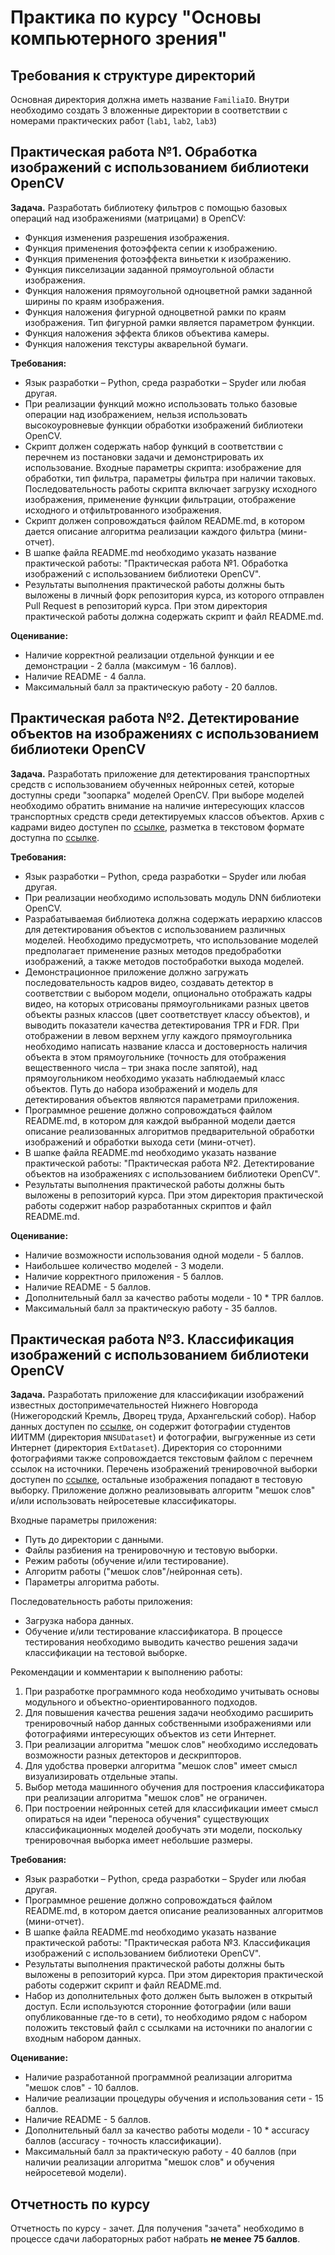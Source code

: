 # Практика по курсу "Основы компьютерного зрения"

## Требования к структуре директорий

Основная директория должна иметь название `FamiliaIO`. Внутри необходимо создать
3 вложенные директории в соответствии с номерами практических работ (`lab1`,
`lab2`, `lab3`)

## Практическая работа №1. Обработка изображений с использованием библиотеки OpenCV

**Задача.** Разработать библиотеку фильтров с помощью базовых операций
над изображениями (матрицами) в OpenCV:
- Функция изменения разрешения изображения.
- Функция применения фотоэффекта сепии к изображению.
- Функция применения фотоэффекта виньетки к изображению.
- Функция пикселизации заданной прямоугольной области изображения.
- Функция наложения прямоугольной одноцветной рамки заданной ширины по краям изображения.
- Функция наложения фигурной одноцветной рамки по краям изображения. Тип фигурной рамки
  является параметром функции.
- Функция наложения эффекта бликов объектива камеры.
- Функция наложения текстуры акварельной бумаги.

**Требования:**
- Язык разработки – Python, среда разработки – Spyder или любая другая.
- При реализации функций можно использовать только базовые операции над изображением,
  нельзя использовать высокоуровневые функции обработки изображений библиотеки OpenCV.
- Скрипт должен содержать набор функций в соответствии с перечнем из постановки задачи
  и демонстрировать их использование. Входные параметры скрипта: изображение для обработки,
  тип фильтра, параметры фильтра при наличии таковых. Последовательность работы скрипта включает
  загрузку исходного изображения, применение функции фильтрации, отображение исходного
  и отфильтрованного изображения.
- Скрипт должен сопровождаться файлом README.md, в котором дается описание
  алгоритма реализации каждого фильтра (мини-отчет).
- В шапке файла README.md необходимо указать название практической работы:
  "Практическая работа №1. Обработка изображений с использованием библиотеки OpenCV".
- Результаты выполнения практической работы должны быть выложены в личный форк репозитория
  курса, из которого отправлен Pull Request в репозиторий курса. При этом директория
  практической работы должна содержать скрипт и файл README.md.

**Оценивание:**
- Наличие корректной реализации отдельной функции и ее демонстрации - 2 балла
  (максимум - 16 баллов).
- Наличие README - 4 балла.
- Максимальный балл за практическую работу - 20 баллов.

## Практическая работа №2. Детектирование объектов на изображениях с использованием библиотеки OpenCV

**Задача.** Разработать приложение для детектирования транспортных средств с использованием обученных
нейронных сетей, которые доступны среди "зоопарка" моделей OpenCV. При выборе моделей необходимо
обратить внимание на наличие интересующих классов транспортных средств среди детектируемых классов
объектов. Архив с кадрами видео доступен по [ссылке](https://cloud.unn.ru/s/nLkk7BXBqapNgcE), разметка
в текстовом формате доступна по [ссылке](https://cloud.unn.ru/s/j4wA4nx8mZ4yfqD).

**Требования:**
- Язык разработки – Python, среда разработки – Spyder или любая другая.
- При реализации необходимо использовать модуль DNN библиотеки OpenCV.
- Разрабатываемая библиотека должна содержать иерархию классов для детектирования объектов с использованием
  различных моделей. Необходимо предусмотреть, что использование моделей предполагает применение разных методов
  предобработки изображений, а также методов постобработки выхода моделей.
- Демонстрационное приложение должно загружать последовательность кадров видео, создавать детектор в соответствии
  с выбором модели, опционально отображать кадры видео, на которых отрисованы прямоугольниками разных
  цветов объекты разных классов (цвет соответствует классу объектов), и выводить показатели качества детектирования TPR и FDR.
  При отображении в левом верхнем	углу каждого прямоугольника необходимо написать название класса и достоверность наличия
  объекта в этом прямоугольнике	(точность для отображения вещественного числа – три знака после запятой), над прямоугольником
  необходимо указать наблюдаемый класс объектов. Путь до набора изображений и модель для детектирования объектов
  являются параметрами приложения.
- Программное решение должно сопровождаться файлом README.md, в котором для каждой выбранной модели дается описание
  реализованных алгоритмов предварительной обработки изображений и обработки выхода сети (мини-отчет).
- В шапке файла README.md необходимо указать название практической работы: "Практическая работа №2.
  Детектирование объектов на изображениях с использованием библиотеки OpenCV".
- Результаты выполнения практической работы должны быть выложены в репозиторий курса. При этом
  директория практической работы содержит набор разработанных скриптов и файл README.md.

**Оценивание:**
- Наличие возможности использования одной модели - 5 баллов.
- Наибольшее количество моделей - 3 модели.
- Наличие корректного приложения - 5 баллов.
- Наличие README - 5 баллов.
- Дополнительный балл за качество работы модели - 10 * TPR баллов.
- Максимальный балл за практическую работу - 35 баллов.

## Практическая работа №3. Классификация изображений с использованием библиотеки OpenCV

**Задача.** Разработать приложение для классификации изображений известных достопримечательностей
Нижнего Новгорода (Нижегородский Кремль, Дворец труда, Архангельский собор). Набор данных
доступен по [ссылке](https://cloud.unn.ru/s/2KsWFmaxzZf9mF5), он содержит фотографии студентов
ИИТММ (директория `NNSUDataset`) и  фотографии, выгруженные из сети Интернет (директория `ExtDataset`).
Директория со сторонними фотографиями также сопровождается текстовым файлом с перечнем ссылок на источники.
Перечень изображений тренировочной выборки доступен по [ссылке](https://cloud.unn.ru/s/5rakAsHxweBi6qD),
остальные изображения попадают в тестовую выборку. Приложение должно реализовывать алгоритм
"мешок слов" и/или использовать нейросетевые классификаторы.

Входные параметры приложения:
- Путь до директории с данными.
- Файлы разбиения на тренировочную и тестовую выборки.
- Режим работы (обучение и/или тестирование).
- Алгоритм работы ("мешок слов"/нейронная сеть).
- Параметры алгоритма работы.

Последовательность работы приложения:
- Загрузка набора данных.
-	Обучение и/или тестирование классификатора. В процессе тестирования необходимо выводить качество решения
  задачи классификации на тестовой выборке.

Рекомендации и комментарии к выполнению работы:
1. При разработке программного кода необходимо учитывать основы модульного и объектно-ориентированного
 	 подходов.
1. Для повышения качества решения задачи необходимо расширить тренировочный набор данных собственными
   изображениями или фотографиями интересующих объектов из сети Интернет.
1. При реализации алгоритма "мешок слов" необходимо исследовать возможности разных детекторов
   и дескрипторов.
1. Для удобства проверки алгоритма "мешок слов" имеет смысл визуализировать отдельные этапы.
1. Выбор метода машинного обучения для построения классификатора при реализации алгоритма "мешок слов"
   не ограничен.
1. При построении нейронных сетей для классификации имеет смысл опираться на идеи "переноса обучения"
   существующих классификационных моделей дообучать эти модели, поскольку тренировочная выборка имеет
   небольшие размеры.

**Требования:**
-	Язык разработки – Python, среда разработки – Spyder или любая другая.
- Программное решение должно сопровождаться файлом README.md, в котором дается описание
  реализованных алгоритмов (мини-отчет).
-	В шапке файла README.md необходимо указать название практической работы:
  "Практическая работа №3. Классификация изображений с использованием библиотеки OpenCV".
-	Результаты выполнения практической работы должны быть выложены в репозиторий курса. При этом
  директория практической работы содержит скрипт и файл README.md.
- Набор из дополнительных фото должен быть выложен в открытый доступ. Если используются сторонние
  фотографии (или ваши опубликованные где-то в сети), то необходимо рядом с набором положить текстовый файл
  с ссылками на источники по аналогии с входным набором данных.

**Оценивание:**
- Наличие разработанной программной реализации алгоритма "мешок слов" - 10 баллов.
- Наличие реализации процедуры обучения и использования сети - 15 баллов.
- Наличие README - 5 баллов.
- Дополнительный балл за качество работы модели - 10 * accuracy баллов (accuracy - точность классификации).
- Максимальный балл за практическую работу - 40 баллов (при наличии реализации алгоритма "мешок слов"
  и обучения нейросетевой модели).

## Отчетность по курсу

Отчетность по курсу - зачет. Для получения "зачета" необходимо в процессе сдачи лабораторных работ набрать
**не менее 75 баллов**.
